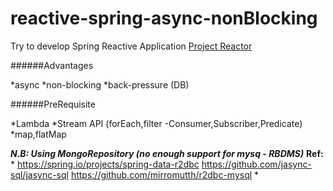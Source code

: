# reactive-spring-async-nonBlocking
Try to develop Spring Reactive Application [Project Reactor](https://projectreactor.io/)

######Advantages

*async
*non-blocking
*back-pressure (DB)

######PreRequisite 

*Lambda
*Stream API (forEach,filter -Consumer,Subscriber,Predicate)
*map,flatMap


***N.B: Using MongoRepository (no enough support for mysq - RBDMS)***
**Ref:** 
*
https://spring.io/projects/spring-data-r2dbc
https://github.com/jasync-sql/jasync-sql
https://github.com/mirromutth/r2dbc-mysql
*
